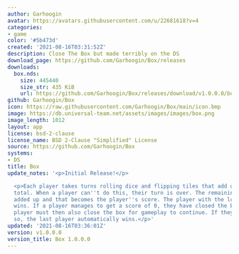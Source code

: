 ```yaml
---
author: Garhoogin
avatar: https://avatars.githubusercontent.com/u/22681618?v=4
categories:
- game
color: '#5b473d'
created: '2021-08-16T03:31:52Z'
description: Close The Box but made terribly on the DS
download_page: https://github.com/Garhoogin/Box/releases
downloads:
  box.nds:
    size: 445440
    size_str: 435 KiB
    url: https://github.com/Garhoogin/Box/releases/download/v1.0.0.0/box.nds
github: Garhoogin/Box
icon: https://raw.githubusercontent.com/Garhoogin/Box/main/icon.bmp
image: https://db.universal-team.net/assets/images/images/box.png
image_length: 1012
layout: app
license: bsd-2-clause
license_name: BSD 2-Clause "Simplified" License
source: https://github.com/Garhoogin/Box
systems:
- DS
title: Box
update_notes: '<p>Initial Release!</p>

  <p>Each player takes turns rolling dice and flipping tiles that add up to the dice
  total. When a player can''t do this, their turn is over. The remaining tiles are
  added up and that becomes the player''s score. The player with the lowest score
  wins. If a player manages to get a score of 0, they have closed the box. The next
  player must then also close the box for gameplay to continue. If they fail to do
  so, the last player automatically wins.</p>'
updated: '2021-08-16T03:36:01Z'
version: v1.0.0.0
version_title: Box 1.0.0.0
---
```

